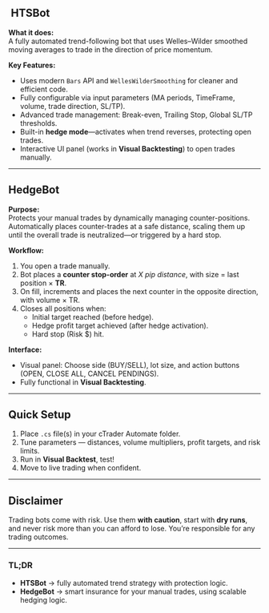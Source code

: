 

## ​ HTSBot

**What it does:**  
A fully automated trend-following bot that uses Welles–Wilder smoothed moving averages to trade in the direction of price momentum.

**Key Features:**
- Uses modern `Bars` API and `WellesWilderSmoothing` for cleaner and efficient code.
- Fully configurable via input parameters (MA periods, TimeFrame, volume, trade direction, SL/TP).
- Advanced trade management: Break-even, Trailing Stop, Global SL/TP thresholds.
- Built-in **hedge mode**—activates when trend reverses, protecting open trades.
- Interactive UI panel (works in **Visual Backtesting**) to open trades manually.

---

##  HedgeBot

**Purpose:**  
Protects your manual trades by dynamically managing counter-positions. Automatically places counter-trades at a safe distance, scaling them up until the overall trade is neutralized—or triggered by a hard stop.

**Workflow:**
1. You open a trade manually.
2. Bot places a **counter stop-order** at *X pip distance*, with size = last position × **TR**.
3. On fill, increments and places the next counter in the opposite direction, with volume × TR.
4. Closes all positions when:
   - Initial target reached (before hedge).
   - Hedge profit target achieved (after hedge activation).
   - Hard stop (Risk $) hit.

**Interface:**
- Visual panel: Choose side (BUY/SELL), lot size, and action buttons (OPEN, CLOSE ALL, CANCEL PENDINGS).
- Fully functional in **Visual Backtesting**.

---

##  Quick Setup

1. Place `.cs` file(s) in your cTrader Automate folder.
2. Tune parameters — distances, volume multipliers, profit targets, and risk limits.
3. Run in **Visual Backtest**, test!
4. Move to live trading when confident.

---




##  Disclaimer

Trading bots come with risk. Use them **with caution**, start with **dry runs**, and never risk more than you can afford to lose. You’re responsible for any trading outcomes.

---

### TL;DR

- **HTSBot** → fully automated trend strategy with protection logic.
- **HedgeBot** → smart insurance for your manual trades, using scalable hedging logic.


